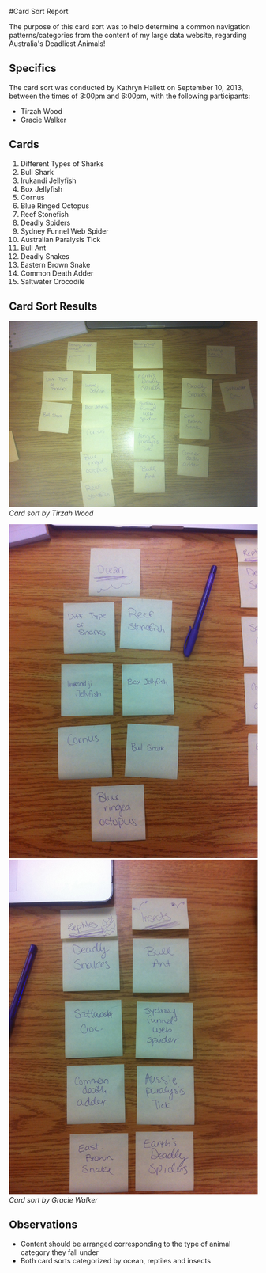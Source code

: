 #Card Sort Report

The purpose of this card sort was to help determine a common navigation patterns/categories from the content of my large data website, regarding Australia's Deadliest Animals!

## Specifics

The card sort was conducted by Kathryn Hallett on September 10, 2013, between the times of 3:00pm and 6:00pm, with the following participants:

- Tirzah Wood
- Gracie Walker

## Cards

1. Different Types of Sharks
2. Bull Shark
3. Irukandi Jellyfish
4. Box Jellyfish
5. Cornus
6. Blue Ringed Octopus
7. Reef Stonefish
8. Deadly Spiders
9. Sydney Funnel Web Spider
10. Australian Paralysis Tick
11. Bull Ant
12. Deadly Snakes
13. Eastern Brown Snake
14. Common Death Adder
15. Saltwater Crocodile

## Card Sort Results 

![Card sort 1 results](card-sort-1.jpg)
*Card sort by Tirzah Wood*

![Card sort 2 results](card-sort-2.jpg)
![Card sort 2 results](card-sort-2-pt2.jpg)
*Card sort by Gracie Walker*

## Observations

- Content should be arranged corresponding to the type of animal category they fall under
- Both card sorts categorized by ocean, reptiles and insects
